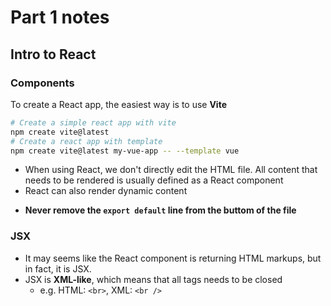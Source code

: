 # Part 1 notes

## Intro to React

### Components
To create a React app, the easiest way is to use **Vite**
``` bash
# Create a simple react app with vite
npm create vite@latest
# Create a react app with template
npm create vite@latest my-vue-app -- --template vue
```
* When using React, we don't directly edit the HTML file. All content that needs to be rendered is usually defined as a React component
* React can also render dynamic content
- **Never remove the `export default` line from the buttom of the file**

### JSX
* It may seems like the React component is returning HTML markups, but in fact, it is JSX.
* JSX is **XML-like**, which means that all tags needs to be closed
    * e.g. HTML: `<br>`, XML: `<br />`

